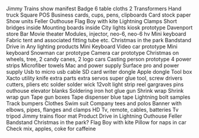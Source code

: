 Jimmy Trains show manifest
Badge
6 table cloths
2 Transformers
Hand truck
Square POS
Business cards, cups, pens, clipboards
Card stock paper
Show units
Feller
Outhouse
Flag
Boy with kite
Lightning
Clamps
Short bridges inside
Mounting boards inside
City lights kiosk prototype
Davenport store
Bar
Movie theater
Modules, injector, neo-6, neo-6 hv
Mini keyboard
Fabric tent and associated fitting tube etc.
Christmas in the park
Bandstand
Drive in
Any lighting products
Mini Keyboard
Video car prototype
Mini keyboard
Snowman car prototype
Camera car prototype
Christmas on wheels, tree, 2 candy canes, 2 logo cars
Casting person prototype
4 power strips
Microfiber towels
Mac and power supply
Surface pro and power supply
Usb to micro usb cable
SD card writer dongle
Apple dongle
Tool box
Xacto
utility knife
extra parts
extra servos
super glue
tool, screw drivers cutters, pliers etc
solder
solder wick
12volt light strip reel
gargraves pins
outhouse elevator blanks
Soldering iron
hot glue gun
Shrink wrap
Shrink wrap gun
Tape gun boxes
Tape dispenser blue tape
Lightning bolt samples
Track bumpers
Clothes
Swim suit
Company tees and polos
Banner with elbows, pipes, flanges and clamps
HD Tv, remote, cables, batteries
Tv tripod
Jimmy trains floor mat
Product
Drive in
Lightning
Outhouse
Feller
Bandstand
Christmas in the park?
Flag
Boy with kite
Pillow for naps in car
Check mix, apples, coke for caffeine